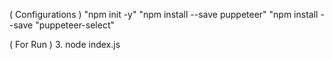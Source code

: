 ( Configurations )
"npm init -y"
"npm install --save puppeteer"
"npm install --save "puppeteer-select"

( For Run )
3. node index.js
